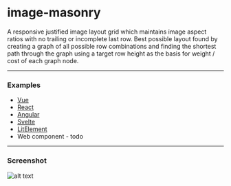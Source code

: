 # image-masonry

A responsive justified image layout grid which maintains image aspect ratios with no trailing or incomplete last row. Best possible layout found by creating a graph of all possible row combinations and finding the shortest path through the graph using a target row height as the basis for weight / cost of each graph node.

---

### Examples
* [Vue](https://fergaldoyle.github.io/image-masonry/vue.html)
* [React](https://fergaldoyle.github.io/image-masonry/react.html)
* [Angular](https://fergaldoyle.github.io/image-masonry/angular.html)
* [Svelte](https://fergaldoyle.github.io/image-masonry/svelte.html)
* [LitElement](https://fergaldoyle.github.io/image-masonry/litelement.html)
* Web component - todo


---


### Screenshot
![alt text](https://raw.githubusercontent.com/fergaldoyle/image-masonry/master/docs/masonry.jpg "Image masonry")

